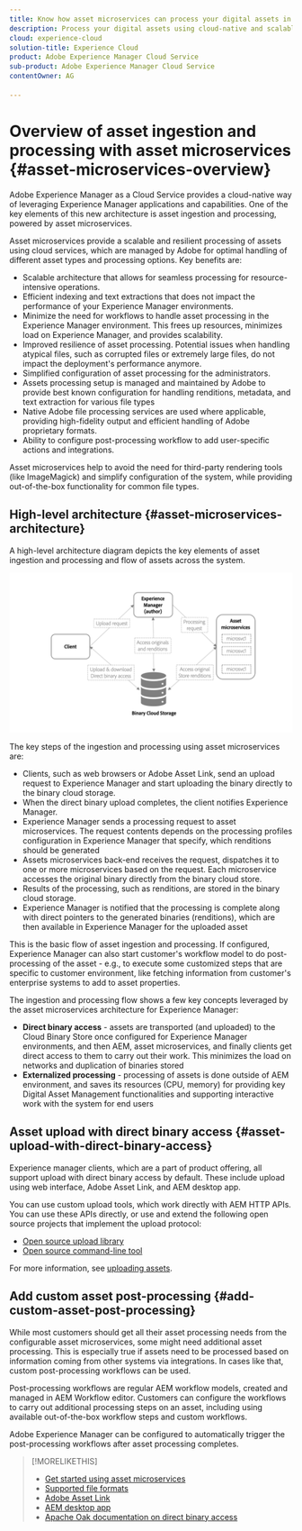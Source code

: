 ```yaml
---
title: Know how asset microservices can process your digital assets in the cloud
description: Process your digital assets using cloud-native and scalable asset processing microservices.
cloud: experience-cloud
solution-title: Experience Cloud
product: Adobe Experience Manager Cloud Service
sub-product: Adobe Experience Manager Cloud Service
contentOwner: AG

---
```


# Overview of asset ingestion and processing with asset microservices {#asset-microservices-overview}

<!--
First half of content at https://git.corp.adobe.com/aklimets/project-nui/blob/master/docs/Project-Nui-Asset-Compute-Service.md is useful for this article.
TBD: Post-GA we will provide detailed info at \help\assets\asset-microservices-configure-and-use.md. However, for GA, all info is added, in short, in this article.

-->

Adobe Experience Manager as a Cloud Service provides a cloud-native way of leveraging Experience Manager applications and capabilities. One of the key elements of this new architecture is asset ingestion and processing, powered by asset microservices.

Asset microservices provide a scalable and resilient processing of assets using cloud services, which are managed by Adobe for optimal handling of different asset types and processing options. Key benefits are:

* Scalable architecture that allows for seamless processing for resource-intensive operations.
* Efficient indexing and text extractions that does not impact the performance of your Experience Manager environments.
* Minimize the need for workflows to handle asset processing in the Experience Manager environment. This frees up resources, minimizes load on Experience Manager, and provides scalability.
* Improved resilience of asset processing. Potential issues when handling atypical files, such as corrupted files or extremely large files, do not impact the deployment's performance anymore.
* Simplified configuration of asset processing for the administrators.
* Assets processing setup is managed and maintained by Adobe to provide best known configuration for handling renditions, metadata, and text extraction for various file types
* Native Adobe file processing services are used where applicable, providing high-fidelity output and efficient handling of Adobe proprietary formats.
* Ability to configure post-processing workflow to add user-specific actions and integrations.

Asset microservices help to avoid the need for third-party rendering tools (like ImageMagick) and simplify configuration of the system, while providing out-of-the-box functionality for common file types.

## High-level architecture {#asset-microservices-architecture}

A high-level architecture diagram depicts the key elements of asset ingestion and processing and flow of assets across the system.

<!-- Proposed DRAFT diagram for asset microservices overview - see section "Asset processing - high-level diagram" in the PPTX deck

https://adobe-my.sharepoint.com/personal/gklebus_adobe_com/_layouts/15/guestaccess.aspx?guestaccesstoken=jexDC5ZnepXSt6dTPciH66TzckS1BPEfdaZuSgHugL8%3D&docid=2_1ec37f0bd4cc74354b4f481cd420e07fc&rev=1&e=CdgElS
-->

![Asset ingestion and processing with asset microservices](assets/asset-microservices-overview.png "Asset ingestion and processing with asset microservices")

The key steps of the ingestion and processing using asset microservices are:

* Clients, such as web browsers or Adobe Asset Link, send an upload request to Experience Manager and start uploading the binary directly to the binary cloud storage.
* When the direct binary upload completes, the client notifies Experience Manager.
* Experience Manager sends a processing request to asset microservices. The request contents depends on the processing profiles configuration in Experience Manager that specify, which renditions should be generated
* Assets microservices back-end receives the request, dispatches it to one or more microservices based on the request. Each microservice accesses the original binary directly from the binary cloud store.
* Results of the processing, such as renditions, are stored in the binary cloud storage.
* Experience Manager is notified that the processing is complete along with direct pointers to the generated binaries (renditions), which are then available in Experience Manager for the uploaded asset

This is the basic flow of asset ingestion and processing. If configured, Experience Manager can also start customer's workflow model to do post-processing of the asset - e.g., to execute some customized steps that are specific to customer environment, like fetching information from customer's enterprise systems to add to asset properties.

The ingestion and processing flow shows a few key concepts leveraged by the asset microservices architecture for Experience Manager:

* **Direct binary access** - assets are transported (and uploaded) to the Cloud Binary Store once configured for Experience Manager environments, and then AEM, asset microservices, and finally clients get direct access to them to carry out their work. This minimizes the load on networks and duplication of binaries stored
* **Externalized processing** - processing of assets is done outside of AEM environment, and saves its resources (CPU, memory) for providing key Digital Asset Management functionalities and supporting interactive work with the system for end users

## Asset upload with direct binary access {#asset-upload-with-direct-binary-access}

Experience manager clients, which are a part of product offering, all support upload with direct binary access by default. These include upload using web interface, Adobe Asset Link, and AEM desktop app.

You can use custom upload tools, which work directly with AEM HTTP APIs. You can use these APIs directly, or use and extend the following open source projects that implement the upload protocol:

* [Open source upload library](https://github.com/adobe/aem-upload)
* [Open source command-line tool](https://github.com/adobe/aio-cli-plugin-aem)

For more information, see [uploading assets](add-assets.md).

## Add custom asset post-processing {#add-custom-asset-post-processing}

While most customers should get all their asset processing needs from the configurable asset microservices, some might need additional asset processing. This is especially true if assets need to be processed based on information coming from other systems via integrations. In cases like that, custom post-processing workflows can be used.

Post-processing workflows are regular AEM workflow models, created and managed in AEM Workflow editor. Customers can configure the workflows to carry out additional processing steps on an asset, including using available out-of-the-box workflow steps and custom workflows.

Adobe Experience Manager can be configured to automatically trigger the post-processing workflows after asset processing completes.

<!-- TBD asgupta, Engg: Create some asset-microservices-data-flow-diagram.
-->

>[!MORELIKETHIS]
>
>* [Get started using asset microservices](asset-microservices-configure-and-use.md)
>* [Supported file formats](file-format-support.md)
>* [Adobe Asset Link](https://helpx.adobe.com/enterprise/using/adobe-asset-link.html)
>* [AEM desktop app](https://docs.adobe.com/content/help/en/experience-manager-desktop-app/using/introduction.html)
>* [Apache Oak documentation on direct binary access](https://jackrabbit.apache.org/oak/docs/features/direct-binary-access.html)
